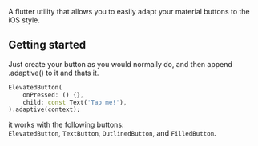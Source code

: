 A flutter utility that allows you to easily adapt your material buttons to the iOS style.


## Getting started

Just create your button as you would normally do, and then append .adaptive() to it and thats it.

```dart
ElevatedButton(
    onPressed: () {},
    child: const Text('Tap me!'),
).adaptive(context);
```

it works with the following buttons:  
`ElevatedButton`, `TextButton`, `OutlinedButton`, and `FilledButton`.

